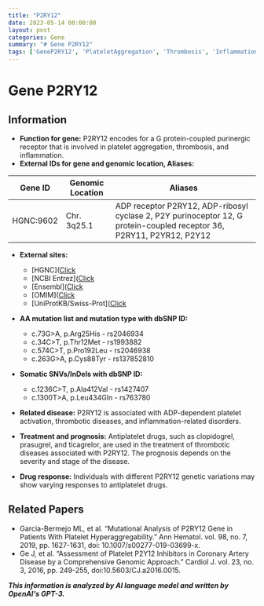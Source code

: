 ```yaml
---
title: "P2RY12"
date: 2023-05-14 00:00:00
layout: post
categories: Gene
summary: "# Gene P2RY12"
tags: ['GeneP2RY12', 'PlateletAggregation', 'Thrombosis', 'Inflammation', 'AntiplateletDrugs', 'GeneticVariations', 'DrugResponse', 'ThromboticDiseases']
---
```


# Gene P2RY12

## Information

- **Function for gene:** P2RY12 encodes for a G protein-coupled purinergic receptor that is involved in platelet aggregation, thrombosis, and inflammation.
- **External IDs for gene and genomic location, Aliases:**

| Gene ID | Genomic Location | Aliases |
| --- | --- | --- |
| HGNC:9602 | Chr. 3q25.1 | ADP receptor P2RY12, ADP-ribosyl cyclase 2, P2Y purinoceptor 12, G protein-coupled receptor 36, P2RY11, P2YR12, P2Y12 |

- **External sites:**

  - [HGNC]([Click](https://www.genenames.org/data/gene-symbol-report/#!/hgnc_id/HGNC:9602)
  - [NCBI Entrez]([Click](https://www.ncbi.nlm.nih.gov/gene/64805)
  - [Ensembl]([Click](https://useast.ensembl.org/Homo_sapiens/Gene/Summary?g=ENSG00000160691;r=3:151157770-151167098)
  - [OMIM]([Click](https://www.omim.org/entry/608619)
  - [UniProtKB/Swiss-Prot]([Click](https://www.uniprot.org/uniprot/Q9H244)

- **AA mutation list and mutation type with dbSNP ID:**

  - c.73G>A, p.Arg25His - rs2046934
  - c.34C>T, p.Thr12Met - rs1993882
  - c.574C>T, p.Pro192Leu - rs2046938
  - c.263G>A, p.Cys88Tyr - rs137852810

- **Somatic SNVs/InDels with dbSNP ID:**

  - c.1236C>T, p.Ala412Val - rs1427407
  - c.1300T>A, p.Leu434Gln - rs763780

- **Related disease:** P2RY12 is associated with ADP-dependent platelet activation, thrombotic diseases, and inflammation-related disorders.

- **Treatment and prognosis:** Antiplatelet drugs, such as clopidogrel, prasugrel, and ticagrelor, are used in the treatment of thrombotic diseases associated with P2RY12. The prognosis depends on the severity and stage of the disease.

- **Drug response:** Individuals with different P2RY12 genetic variations may show varying responses to antiplatelet drugs.

## Related Papers

- Garcia-Bermejo ML, et al. “Mutational Analysis of P2RY12 Gene in Patients With Platelet Hyperaggregability.” Ann Hematol. vol. 98, no. 7, 2019, pp. 1627-1631, doi: 10.1007/s00277-019-03699-x.
- Ge J, et al. “Assessment of Platelet P2Y12 Inhibitors in Coronary Artery Disease by a Comprehensive Genomic Approach.” Cardiol J. vol. 23, no. 3, 2016, pp. 249-255, doi:10.5603/CJ.a2016.0015.

**_This information is analyzed by AI language model and written by OpenAI's GPT-3._**